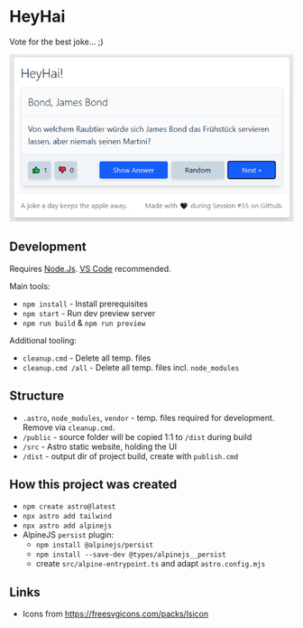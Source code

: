 # HeyHai

Vote for the best joke... ;)

![Screenshot](images/screenshot.png)

## Development

Requires [Node.Js](https://nodejs.org/en/download).
[VS Code](https://code.visualstudio.com) recommended.

Main tools:

* `npm install` - Install prerequisites
* `npm start` - Run dev preview server
* `npm run build` & `npm run preview`

Additional tooling:

* `cleanup.cmd` - Delete all temp. files
* `cleanup.cmd /all` - Delete all temp. files incl. `node_modules`

## Structure

* `.astro`, `node_modules`, `vendor` - temp. files required for development. Remove via `cleanup.cmd`.
* `/public` - source folder will be copied 1:1 to `/dist` during build
* `/src` - Astro static website, holding the UI
* `/dist` - output dir of project build, create with `publish.cmd`

## How this project was created

* `npm create astro@latest`
* `npx astro add tailwind`
* `npx astro add alpinejs`
* AlpineJS `persist` plugin:
  * `npm install @alpinejs/persist`
  * `npm install --save-dev @types/alpinejs__persist`
  * create `src/alpine-entrypoint.ts` and adapt `astro.config.mjs`

## Links

* Icons from https://freesvgicons.com/packs/lsicon
